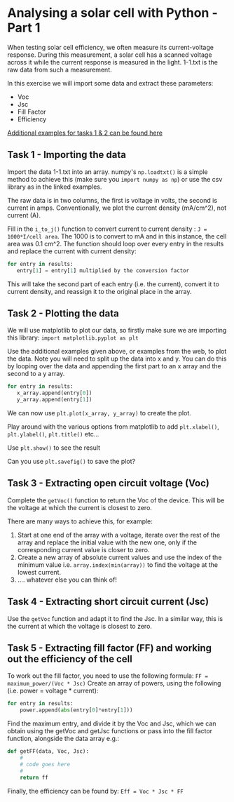 # Analysing a solar cell with Python - Part 1

When testing solar cell efficiency, we often measure its current-voltage response. During this measurement, a solar cell has a scanned voltage across it while the current response is measured in the light. 1-1.txt is the raw data from such a measurement.

In this exercise we will import some data and extract these parameters:

* Voc
* Jsc
* Fill Factor
* Efficiency

[Additional examples for tasks 1 & 2 can be found here](https://nbviewer.jupyter.org/github/hipyliv/py4sci/blob/master/py4sci.ipynb?force_cache=True)

## Task 1 - Importing the data

Import the data 1-1.txt into an array. numpy's `np.loadtxt()` is a simple method to achieve this (make sure you `import numpy as np`) or use the csv library as in the linked examples.

The raw data is in two columns, the first is voltage in volts, the second is current in amps. Conventionally, we plot the current density (mA/cm^2), not current (A).

Fill in the `i_to_j()` function to convert current to current density : `J = 1000*I/cell area`. The 1000 is to convert to mA and in this instance, the cell area was 0.1 cm^2. The function should loop over every entry in the results and replace the current with current density:
 
 ```python
 for entry in results:
    entry[1] = entry[1] multiplied by the conversion factor
 ```
 This will take the second part of each entry (i.e. the current), convert it to current density, and reassign it to the original place in the array.

## Task 2 - Plotting the data

We will use matplotlib to plot our data, so firstly make sure we are importing this library: `import matplotlib.pyplot as plt`

Use the additional examples given above, or examples from the web, to plot the data. Note you will need to split up the data into x and y. You can do this by looping over the data and appending the first part to an x array and the second to a y array. 
 
 ```python
 for entry in results:
    x_array.append(entry[0])
    y_array.append(entry[1])
```

We can now use `plt.plot(x_array, y_array)` to create the plot.

Play around with the various options from matplotlib to add `plt.xlabel()`, `plt.ylabel()`, `plt.title()` etc...  

Use `plt.show()` to see the result

Can you use `plt.savefig()` to save the plot?


## Task 3 - Extracting open circuit voltage (Voc)

Complete the `getVoc()` function to return the Voc of the device. This will be the voltage at which the current is closest to zero.

There are many ways to achieve this, for example:

1. Start at one end of the array with a voltage, iterate over the rest of the array and replace the initial value with the new one, only if the corresponding current value is closer to zero.
2. Create a new array of absolute current values and use the index of the minimum value i.e. `array.index(min(array))` to find the voltage at the lowest current.
3. .... whatever else you can think of!

## Task 4 - Extracting short circuit current (Jsc)

Use the `getVoc` function and adapt it to find the Jsc. In a similar way, this is the current at which the voltage is closest to zero.

## Task 5 - Extracting fill factor (FF) and working out the efficiency of the cell

To work out the fill factor, you need to use the following formula: `FF = maximum_power/(Voc * Jsc)` Create an array of powers, using the following (i.e. power = voltage * current): 

```python
for entry in results:
    power.append(abs(entry[0]*entry[1]))
```
Find the maximum entry, and divide it by the Voc and Jsc, which we can obtain using the getVoc and getJsc functions or pass into the fill factor function, alongside the data array e.g.:

```python
def getFF(data, Voc, Jsc):
    #
    # code goes here
    #
    return ff
```

Finally, the efficiency can be found by: `Eff = Voc * Jsc * FF`
